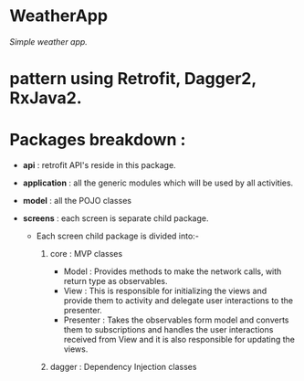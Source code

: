 # WeatherApp
###### Simple weather app.

# pattern using Retrofit, Dagger2, RxJava2.

# Packages breakdown :

- **api** : retrofit API's reside in this package.

- **application** : all the generic modules which will be used by all activities.

- **model** : all the POJO classes 

- **screens** : each screen is separate child package.

    - Each screen child package is divided into:- 
    
      1. core : MVP classes
            - Model : Provides methods to make the network calls, with return type as observables.
            - View :  This is responsible for initializing the views and provide them to activity and delegate user                                 interactions to the presenter.
            - Presenter : Takes the observables form model and converts them to subscriptions and handles the user                                       interactions received from View  and it is also responsible for updating the views.

      
      2. dagger : Dependency Injection classes
      
      
        
